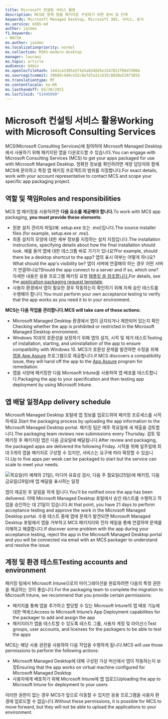 ```yaml
---
title: Microsoft 컨설팅 서비스 활용
description: MCS와 함께 앱을 패키지로 구성하기 위한 준비 및 단계
keywords: Microsoft Managed Desktop, Microsoft 365, 서비스, 문서
ms.service: m365-md
author: jaimeo
f1.keywords:
- NOCSH
ms.author: jaimeo
ms.localizationpriority: normal
ms.collection: M365-modern-desktop
manager: laurawi
ms.topic: article
audience: Admin
ms.openlocfilehash: 1441ca3305a5f3e5a83ddd5e1547812f08d7d96b
ms.sourcegitcommit: 39609c4d8c432c8e7d7a31cb35c8020e5207385b
ms.translationtype: MT
ms.contentlocale: ko-KR
ms.lasthandoff: 03/30/2021
ms.locfileid: "51445699"
---
```

# <a name="working-with-microsoft-consulting-services"></a><span data-ttu-id="4a065-104">Microsoft 컨설팅 서비스 활용</span><span class="sxs-lookup"><span data-stu-id="4a065-104">Working with Microsoft Consulting Services</span></span>

<span data-ttu-id="4a065-105">MCS(Microsoft Consulting Services)에 참여하여 Microsoft Managed Desktop에서 사용하기 위해 패키지된 앱을 다운로드할 수 있습니다.</span><span class="sxs-lookup"><span data-stu-id="4a065-105">You can engage with Microsoft Consulting Services (MCS) to get your apps packaged for use with Microsoft Managed Desktop.</span></span> <span data-ttu-id="4a065-106">정확한 정보를 확인하려면 계정 담당자와 함께 MCS에 문의하고 특정 앱 패키징 프로젝트의 범위를 지정합니다.</span><span class="sxs-lookup"><span data-stu-id="4a065-106">For exact details, work with your account representative to contact MCS and scope your specific app packaging project.</span></span>

## <a name="roles-and-responsibilities"></a><span data-ttu-id="4a065-107">역할 및 책임</span><span class="sxs-lookup"><span data-stu-id="4a065-107">Roles and responsibilities</span></span>

<span data-ttu-id="4a065-108">MCS 앱 패키징을 사용하려면 **다음 요소를 제공해야 합니다.**</span><span class="sxs-lookup"><span data-stu-id="4a065-108">To work with MCS app packaging, **you must provide these elements**:</span></span>

- <span data-ttu-id="4a065-109">원본 설치 관리자 파일(예: setup.exe 또는 .msi)입니다.</span><span class="sxs-lookup"><span data-stu-id="4a065-109">The source installer files (for example, setup.exe or .msi).</span></span>
- <span data-ttu-id="4a065-110">최종 설치의 모양에 대한 세부 정보를 지정하는 설치 지침입니다.</span><span class="sxs-lookup"><span data-stu-id="4a065-110">The installation instructions, specifying details about how the final installation should look.</span></span> <span data-ttu-id="4a065-111">예를 들어 앱에 대한 데스크톱 바로 가기가 있나요?</span><span class="sxs-lookup"><span data-stu-id="4a065-111">For example, should there be a desktop shortcut to the app?</span></span> <span data-ttu-id="4a065-112">앱의 표시 여부는 어떻게 하나요?</span><span class="sxs-lookup"><span data-stu-id="4a065-112">What should the app's visibility be?</span></span> <span data-ttu-id="4a065-113">앱이 서버에 연결해야 하는 경우 어떤 서버가 연결하나요?</span><span class="sxs-lookup"><span data-stu-id="4a065-113">Should the app connect to a server and if so, which one?</span></span> <span data-ttu-id="4a065-114">자세한 내용은 응용 프로그램 패키징 요청 [템플릿 을 참조합니다.](https://github.com/MicrosoftDocs/microsoft-365-docs/raw/public/microsoft-365/managed-desktop/get-ready/downloads/app-packaging-template.docx)</span><span class="sxs-lookup"><span data-stu-id="4a065-114">For details, see the [application packaging request template](https://github.com/MicrosoftDocs/microsoft-365-docs/raw/public/microsoft-365/managed-desktop/get-ready/downloads/app-packaging-template.docx).</span></span>
- <span data-ttu-id="4a065-115">사용자 환경에서 앱이 필요한 경우 작동하는지 확인하기 위해 자체 승인 테스트를 수행해야 합니다.</span><span class="sxs-lookup"><span data-stu-id="4a065-115">You must perform your own acceptance testing to verify that the app works as you need it to in your environment.</span></span>

<span data-ttu-id="4a065-116">**MCS는 다음 작업을 관리합니다.**</span><span class="sxs-lookup"><span data-stu-id="4a065-116">**MCS will take care of these actions:**</span></span>

- <span data-ttu-id="4a065-117">Microsoft Managed Desktop 환경에서 앱이 금지되거나 제한되어 있는지 확인</span><span class="sxs-lookup"><span data-stu-id="4a065-117">Checking whether the app is prohibited or restricted in the Microsoft Managed Desktop environment.</span></span>
- <span data-ttu-id="4a065-118">Windows 10과의 호환성을 보장하기 위해 앱의 설치, 시작 및 제거 테스트</span><span class="sxs-lookup"><span data-stu-id="4a065-118">Testing of installation, starting, and uninstallation of the app to ensure compatibility with Windows 10.</span></span> <span data-ttu-id="4a065-119">MCS가 호환성 문제를 발견하면 수정을 위해 [앱을 App Assure](https://docs.microsoft.com/fasttrack/products-and-capabilities#app-assure) 프로그램으로 제공합니다.</span><span class="sxs-lookup"><span data-stu-id="4a065-119">If MCS discovers a compatibility issue, they will hand off the app to the [App Assure](https://docs.microsoft.com/fasttrack/products-and-capabilities#app-assure) program for remediation.</span></span>
- <span data-ttu-id="4a065-120">앱을 사양에 패키징한 다음 Microsoft Intune을 사용하여 앱 배포를 테스트합니다.</span><span class="sxs-lookup"><span data-stu-id="4a065-120">Packaging the app to your specification and then testing app deployment by using Microsoft Intune.</span></span>

## <a name="app-delivery-schedule"></a><span data-ttu-id="4a065-121">앱 배달 일정</span><span class="sxs-lookup"><span data-stu-id="4a065-121">App delivery schedule</span></span>

<span data-ttu-id="4a065-122">Microsoft Managed Desktop 포털에 앱 정보를 업로드하여 패키징 프로세스를 시작하세요.</span><span class="sxs-lookup"><span data-stu-id="4a065-122">Start the packaging process by uploading the app information to the Microsoft Managed Desktop portal.</span></span> <span data-ttu-id="4a065-123">패키징 팀은 매주 목요일에 새 제출을 검토합니다.</span><span class="sxs-lookup"><span data-stu-id="4a065-123">The packaging team reviews new submissions every Thursday.</span></span> <span data-ttu-id="4a065-124">검토 및 패키징 후 패키지된 앱은 다음 금요일에 배달됩니다.</span><span class="sxs-lookup"><span data-stu-id="4a065-124">After review and packaging, the packaged apps are delivered the following Friday.</span></span> <span data-ttu-id="4a065-125">시작을 위해 일주일에 최대 5개의 앱을 패키지로 구성할 수 있지만, 서비스는 요구에 따라 확장할 수 있습니다.</span><span class="sxs-lookup"><span data-stu-id="4a065-125">Up to five apps per week can be packaged to start but the service can scale to meet your needs.</span></span>

![목요일(이 예제의 21일), 미디어 유효성 검사, 다음 주 월요일(25일)에 패키징, 다음 금요일(29일)에 앱 배달을 표시하는 일정](../../media/MCS-cal.png)

<span data-ttu-id="4a065-127">앱이 제공된 후 알림을 하게 됩니다.</span><span class="sxs-lookup"><span data-stu-id="4a065-127">You'll be notified once the app has been delivered.</span></span> <span data-ttu-id="4a065-128">이때 Microsoft Managed Desktop 포털에서 승인 테스트를 수행하고 작업을 승인하는 데 21일이 있습니다.</span><span class="sxs-lookup"><span data-stu-id="4a065-128">At that point, you have 21 days to perform acceptance testing and approve the work in the Microsoft Managed Desktop portal.</span></span> <span data-ttu-id="4a065-129">수용 테스트 중에 앱에 문제가 발견되면 Microsoft Managed Desktop 포털에서 앱을 거부하고 MCS 패키지러와 전자 메일을 통해 연결하여 문제를 이해하고 해결합니다.</span><span class="sxs-lookup"><span data-stu-id="4a065-129">If discover some problem with the app during your acceptance testing, reject the app in the Microsoft Managed Desktop portal and you will be connected via email with an MCS packager to understand and resolve the issue.</span></span>

## <a name="testing-accounts-and-environment"></a><span data-ttu-id="4a065-130">계정 및 환경 테스트</span><span class="sxs-lookup"><span data-stu-id="4a065-130">Testing accounts and environment</span></span>

<span data-ttu-id="4a065-131">패키징 팀에서 Microsoft Intune으로의 마이그레이션을 완료하려면 다음의 특정 권한을 제공하는 것이 좋습니다.</span><span class="sxs-lookup"><span data-stu-id="4a065-131">For the packaging team to complete the migration to Microsoft Intune, we recommend that you provide certain permissions:</span></span>
 
-   <span data-ttu-id="4a065-132">패키지를 통해 앱을 추가하고 할당할 수 있는 Microsoft Intune의 앱 배포 기능에 대한 액세스</span><span class="sxs-lookup"><span data-stu-id="4a065-132">Access to Microsoft Intune’s App Deployment capabilities for the packager to add and assign the app</span></span> 
-   <span data-ttu-id="4a065-133">패키지러가 앱을 테스트할 수 있도록 테스트 그룹, 사용자 계정 및 라이선스</span><span class="sxs-lookup"><span data-stu-id="4a065-133">Test groups, user accounts, and licenses for the packagers to be able to test the apps</span></span>

<span data-ttu-id="4a065-134">MCS는 해당 사용 권한을 사용하여 다음 작업을 수행하게 됩니다.</span><span class="sxs-lookup"><span data-stu-id="4a065-134">MCS will use those permissions to perform the following actions:</span></span>
 
-   <span data-ttu-id="4a065-135">Microsoft Managed Desktop에 대해 구성된 가상 머신에서 앱이 작동하는지 보장</span><span class="sxs-lookup"><span data-stu-id="4a065-135">Ensuring that the app works on virtual machine configured for Microsoft Managed Desktop</span></span>
-   <span data-ttu-id="4a065-136">사용자에게 배포하기 위해 Microsoft Intune에 앱 업로드</span><span class="sxs-lookup"><span data-stu-id="4a065-136">Uploading the app to Microsoft Intune for deployment to your users</span></span>

<span data-ttu-id="4a065-137">이러한 권한이 없는 경우 MCS가 앞으로 이동할 수 있지만 응용 프로그램을 사용자 환경에 업로드할 수 없습니다.</span><span class="sxs-lookup"><span data-stu-id="4a065-137">Without these permissions, it is possible for MCS to move forward, but they will not be able to upload the applications to your environment.</span></span>
